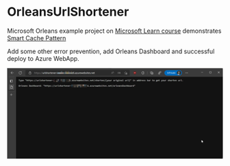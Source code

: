 # OrleansUrlShortener

Microsoft Orleans example project on [Microsoft Learn course](https://docs.microsoft.com/en-us/learn/modules/orleans-build-your-first-app/) demonstrates [Smart Cache Pattern](https://github.com/OrleansContrib/DesignPatterns/blob/master/Smart%20Cache.md)

Add some other error prevention, add Orleans Dashboard and successful deploy to Azure WebApp.

![screen shot](./imgs/azure_web_app_deployed.png)
